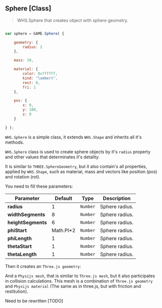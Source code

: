 <h2 class="ws" id="sphere">Sphere [Class]</h2>

> WHS.Sphere that creates object with sphere geometry.

```javascript

var sphere = GAME.Sphere( {

    geometry: {
        radius: 2
    },

    mass: 10,

    material: {
        color: 0xffffff,
        kind: "lambert",
        rest: 0,
        fri: 1
    },

    pos: {
        x: 0,
        y: 100,
        z: 0
    }

} );

```


`WHS.Sphere` is a simple class, it extends `WHS.Shape` and inherits all it's methods.

`WHS.Sphere` class is used to create sphere objects by it's `radius` property and other values that determinates it's detality.

It is similar to `THREE.SphereGeometry`, but it also contain's all properties, applied by `WHS.Shape`, such as material, mass and vectors like position (pos) and rotation (rot).

You need to fill these parameters:

Parameter         |       Default        | Type      | Description |
----------------- | -------------------- | --------- | ----------- |
**radius**        | 1                    | `Number`  | Sphere radius.
**widthSegments** | 8                    | `Number`  | Sphere radius.
**heightSegments**| 6                    | `Number`  | Sphere radius.
**phiStart**      | Math.PI*2            | `Number`  | Sphere radius.
**phiLength**     | 1                    | `Number`  | Sphere radius.
**thetaStart**    | 1                    | `Number`  | Sphere radius.
**thetaLength**   | 1                    | `Number`  | Sphere radius.

Then it creates an `Three.js geometry`:

<script src="https://gist.github.com/sasha240100/df4a83ceb3625ffdb44d.js"></script>

And a `Physijs mesh`, that is similar to `Three.js mesh`, but it also participates in collision calculations. This mesh is a combination of `Three.js geometry` and `Physijs material` (The same as in three.js, but with friction and restitution).

<aside class="warning">Need to be rewritten [TODO]</aside>
